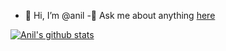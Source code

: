 - 👋 Hi, I’m @anil
-💬 Ask me about anything [here](https://github.com/anilp111/anilp111/issues)

<a href="https://github.com/anilp111">
  <img align="center" src="https://github-readme-stats.vercel.app/api/?username=anilp111&count_private=true&show_icons=true&theme=radical" alt="Anil's github stats" />
</a>
